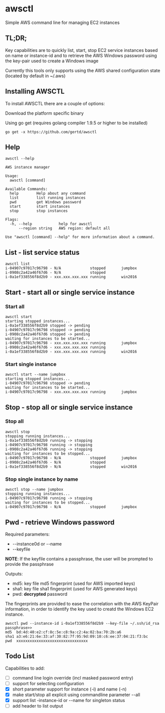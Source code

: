 # awsctl
Simple AWS command line for managing EC2 instances

## TL;DR;
Key capabilities are to quickly list, start, stop EC2 service instances based on name or instance-id and to retrieve the AWS Windows password using the key-pair used to create a Windows image

Currently this tools only supports using the AWS shared configuration state (located by default in ~/.aws)

## Installing AWSCTL
To install AWSCTL there are a couple of options:

Download the platform specific binary

Using go get (requires golang compiler 1.9.5 or higher to be installed)

	go get -x https://github.com/gertd/awsctl

## Help

	awsctl --help

	AWS instance manager
	
	Usage:
	  awsctl [command]
	
	Available Commands:
	  help        Help about any command
	  list        list running instances
	  pwd         get Windows password
	  start       start instances
	  stop        stop instances
	
	Flags:
	  -h, --help            help for awsctl
	      --region string   AWS region: default all
	
	Use "awsctl [command] --help" for more information about a command.

## List - list service status

	awsctl list
	i-04907c97017c96798 - N/A             stopped       jumpbox
	i-0908c2a42a46f67d6 - N/A             stopped
	i-0a1ef338556f8d2b9 - xxx.xxx.xxx.xxx running       win2016

## Start - start all or single service instance

### Start all 

	awsctl start
	starting stopped instances...
	i-0a1ef338556f8d2b9 stopped -> pending
	i-04907c97017c96798 stopped -> pending
	i-0908c2a42a46f67d6 stopped -> pending
	waiting for instances to be started...
	i-04907c97017c96798 - xxx.xxx.xxx.xxx running       jumpbox
	i-0908c2a42a46f67d6 - xxx.xxx.xxx.xxx running
	i-0a1ef338556f8d2b9 - xxx.xxx.xxx.xxx running       win2016

### Start single instance

	awsctl start --name jumpbox
	starting stopped instances...
	i-04907c97017c96798 stopped -> pending
	waiting for instances to be started...
	i-04907c97017c96798 - xxx.xxx.xxx.xxx running       jumpbox

## Stop - stop all or single service instance

### Stop all 
	awsctl stop
	stopping running instances...
	i-0a1ef338556f8d2b9 running -> stopping
	i-04907c97017c96798 running -> stopping
	i-0908c2a42a46f67d6 running -> stopping
	waiting for instances to be stopped...
	i-04907c97017c96798 - N/A             stopped       jumpbox
	i-0908c2a42a46f67d6 - N/A             stopped
	i-0a1ef338556f8d2b9 - N/A             stopped       win2016

### Stop single instance by name 

	awsctl stop --name jumpbox
	stopping running instances...
	i-04907c97017c96798 running -> stopping
	waiting for instances to be stopped...
	i-04907c97017c96798 - N/A             stopped       jumpbox

## Pwd - retrieve Windows password

Required parameters:

* --instance0d or --name 
* --keyfile

**NOTE**: If the keyfile contains a passphrase, the user will be prompted to provide the passphrase

Outputs:

* md5:  key file md5 fingerprint (used for AWS imported keys)
* sha1: key file sha1 fingerprint (used for AWS generated keys)
* pwd: **decrypted** password 

The fingerprints are provided to ease the correlation with the AWS KeyPair information, in order to identify the key used to creatd the Windows EC2 instance.


	awsctl pwd --instance-id i-0a1ef338556f8d2b9 --key-file ~/.ssh/id_rsa
	passphrase>>
	md5  bd:4d:40:e2:cf:8c:5e:c8:9a:c2:4a:02:ba:70:2b:a6
	sha1 a3:e6:21:6e:33:af:30:82:7f:95:9d:09:10:c6:ee:37:04:21:f3:bc
	pwd  xxxxxxxxxxxxxxxxxxxxxxxxxxxxxxxx

## Todo List

Capabilities to add:

- [ ] command line login override (incl masked password entry)
- [ ] support for selecting configuration
- [X] short parameter support for instance (-i) and name (-n)
- [X] make start/stop all explicit using commandline parameter --all
- [X] support list -instance-id or --name for singleton status
- [ ] add header to list output

